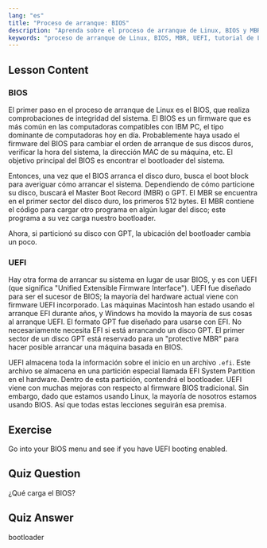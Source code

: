 ```yaml
---
lang: "es"
title: "Proceso de arranque: BIOS"
description: "Aprenda sobre el proceso de arranque de Linux, BIOS y MBR. Comprenda cómo se inicia su sistema con esta guía para principiantes. ¡Explore los conceptos de UEFI!"
keywords: "proceso de arranque de Linux, BIOS, MBR, UEFI, tutorial de Linux, bootloader, Linux para principiantes, inicio del sistema"
---
```


## Lesson Content

### BIOS

El primer paso en el proceso de arranque de Linux es el BIOS, que realiza comprobaciones de integridad del sistema. El BIOS es un firmware que es más común en las computadoras compatibles con IBM PC, el tipo dominante de computadoras hoy en día. Probablemente haya usado el firmware del BIOS para cambiar el orden de arranque de sus discos duros, verificar la hora del sistema, la dirección MAC de su máquina, etc. El objetivo principal del BIOS es encontrar el bootloader del sistema.

Entonces, una vez que el BIOS arranca el disco duro, busca el boot block para averiguar cómo arrancar el sistema. Dependiendo de cómo particione su disco, buscará el Master Boot Record (MBR) o GPT. El MBR se encuentra en el primer sector del disco duro, los primeros 512 bytes. El MBR contiene el código para cargar otro programa en algún lugar del disco; este programa a su vez carga nuestro bootloader.

Ahora, si particionó su disco con GPT, la ubicación del bootloader cambia un poco.

### UEFI

Hay otra forma de arrancar su sistema en lugar de usar BIOS, y es con UEFI (que significa "Unified Extensible Firmware Interface"). UEFI fue diseñado para ser el sucesor de BIOS; la mayoría del hardware actual viene con firmware UEFI incorporado. Las máquinas Macintosh han estado usando el arranque EFI durante años, y Windows ha movido la mayoría de sus cosas al arranque UEFI. El formato GPT fue diseñado para usarse con EFI. No necesariamente necesita EFI si está arrancando un disco GPT. El primer sector de un disco GPT está reservado para un "protective MBR" para hacer posible arrancar una máquina basada en BIOS.

UEFI almacena toda la información sobre el inicio en un archivo `.efi`. Este archivo se almacena en una partición especial llamada EFI System Partition en el hardware. Dentro de esta partición, contendrá el bootloader. UEFI viene con muchas mejoras con respecto al firmware BIOS tradicional. Sin embargo, dado que estamos usando Linux, la mayoría de nosotros estamos usando BIOS. Así que todas estas lecciones seguirán esa premisa.

## Exercise

Go into your BIOS menu and see if you have UEFI booting enabled.

## Quiz Question

¿Qué carga el BIOS?

## Quiz Answer

bootloader
